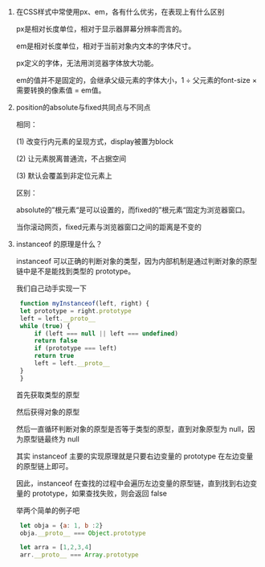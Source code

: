 1. 在CSS样式中常使用px、em，各有什么优劣，在表现上有什么区别

   px是相对长度单位，相对于显示器屏幕分辨率而言的。

   em是相对长度单位，相对于当前对象内文本的字体尺寸。

   px定义的字体，无法用浏览器字体放大功能。

   em的值并不是固定的，会继承父级元素的字体大小，1 ÷ 父元素的font-size × 需要转换的像素值 = em值。

2. position的absolute与fixed共同点与不同点

    相同：

    (1) 改变行内元素的呈现方式，display被置为block

    (2) 让元素脱离普通流，不占据空间

    (3) 默认会覆盖到非定位元素上

    区别：

    absolute的”根元素“是可以设置的，而fixed的”根元素“固定为浏览器窗口。

    当你滚动网页，fixed元素与浏览器窗口之间的距离是不变的


3. instanceof 的原理是什么？ 

   instanceof 可以正确的判断对象的类型，因为内部机制是通过判断对象的原型链中是不是能找到类型的 prototype。

   我们自己动手实现一下

   ```js
    function myInstanceof(left, right) {
    let prototype = right.prototype
    left = left.__proto__
    while (true) {
        if (left === null || left === undefined)
        return false
        if (prototype === left)
        return true
        left = left.__proto__
    }
    }
   ```

   首先获取类型的原型

   然后获得对象的原型

   然后一直循环判断对象的原型是否等于类型的原型，直到对象原型为 null，因为原型链最终为 null


   其实 instanceof 主要的实现原理就是只要右边变量的 prototype 在左边变量的原型链上即可。
   
   因此，instanceof 在查找的过程中会遍历左边变量的原型链，直到找到右边变量的 prototype，如果查找失败，则会返回 false

   举两个简单的例子吧

   ```js
    let obja = {a: 1, b :2}
    obja.__proto__ === Object.prototype

    let arra = [1,2,3,4]
    arr.__proto__ === Array.prototype
   ```